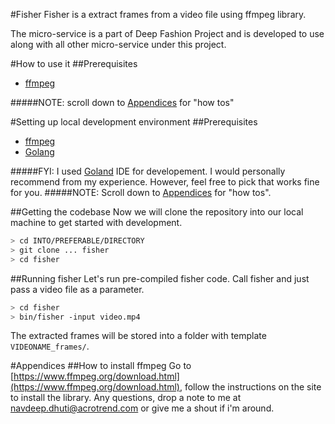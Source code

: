 #Fisher
Fisher is a extract frames from a video file using ffmpeg library.

The micro-service is a part of Deep Fashion Project and is developed to use along with all other micro-service under this project.

#How to use it
##Prerequisites
 - [ffmpeg](#how-to-install-ffmpeg)

#####NOTE: scroll down to [Appendices](#appendices) for "how tos"

#Setting up local development environment
##Prerequisites
 - [ffmpeg](#how-to-install-ffmpeg)
 - [Golang](#https://golang.org/doc/install)

#####FYI: I used [Goland](https://www.jetbrains.com/go/download/) IDE for developement. I would personally recommend from my experience. However, feel free to pick that works fine for you.
#####NOTE: Scroll down to [Appendices](#appendices) for "how tos".

##Getting the codebase
Now we will clone the repository into our local machine to get started with development.

```bash
> cd INTO/PREFERABLE/DIRECTORY 
> git clone ... fisher
> cd fisher

```

##Running fisher
Let's run pre-compiled fisher code. Call fisher and just pass a video file as a parameter.

```bash
> cd fisher
> bin/fisher -input video.mp4

```
The extracted frames will be stored into a folder with template `VIDEONAME_frames/`.

#Appendices
##How to install ffmpeg
Go to [https://www.ffmpeg.org/download.html](https://www.ffmpeg.org/download.html), follow the instructions on the site to install the library. Any questions, drop a note to me at <navdeep.dhuti@acrotrend.com> or give me a shout if i'm around.